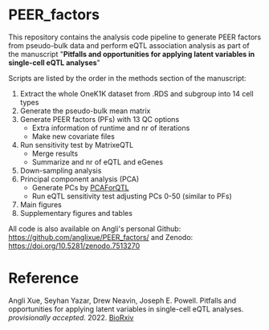 # PEER_factors
This repository contains the analysis code pipeline to generate PEER factors from pseudo-bulk data and perform eQTL association analysis as part of the manuscript "**Pitfalls and opportunities for applying latent variables in single-cell eQTL analyses**"

Scripts are listed by the order in the methods section of the manuscript:

1. Extract the whole OneK1K dataset from .RDS and subgroup into 14 cell types
2. Generate the pseudo-bulk mean matrix
3. Generate PEER factors (PFs) with 13 QC options
    + Extra information of runtime and nr of iterations
    + Make new covariate files
4. Run sensitivity test by MatrixeQTL
    + Merge results
    + Summarize and nr of eQTL and eGenes
5. Down-sampling analysis
6. Principal component analysis (PCA)
    + Generate PCs by [PCAForQTL](https://github.com/heatherjzhou/PCAForQTL)
    + Run eQTL sensitivity test adjusting PCs 0-50 (similar to PFs)
7. Main figures
8. Supplementary figures and tables


All code is also available on Angli's personal Github: https://github.com/anglixue/PEER_factors/ and Zenodo: https://doi.org/10.5281/zenodo.7513270

# Reference

Angli Xue, Seyhan Yazar, Drew Neavin, Joseph E. Powell. Pitfalls and opportunities for applying latent variables in single-cell eQTL analyses. _provisionally accepted_. 2022. [BioRxiv](https://www.biorxiv.org/content/10.1101/2022.08.02.502566v1)

